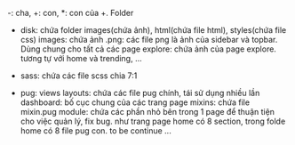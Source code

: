 -: cha, +: con, \*: con của +.
Folder
- disk: chứa folder images(chứa ảnh), html(chứa file html), styles(chứa file css)
  images: chứa ảnh
    .png: các file png là ảnh của sidebar và topbar. Dùng chung cho tất cả các page
    explore: chứa ảnh của page explore. tương tự với home và trending, ...

- sass: chứa các file scss chia 7:1
- pug:
  views
    layouts: chứa các file pug chính, tái sử dụng nhiều lần
      dashboard: bố cục chung của các trang page
    mixins: chứa file mixin.pug
    module: chứa các phần nhỏ bên trong 1 page để thuận tiện cho việc quản lý, fix bug. như trang page home có 8 section, trong folde home có 8 file pug con.
to be continue ...
